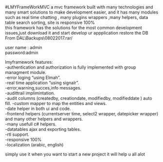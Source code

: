 #LMYFrameWorkMVC a mvc framework built with many technologies and many smart solutions to make development easier, and it has many modules such as real time chatting , many plugins wrappers ,many helpers, data table search sorting, site is responsive 100%
<br> this framework has the solutions for the most common development issues,just download it and start develop ur appplication restore the DB From DAL\Backups\08022017.rar/</p>
<p>user name : admin<br> password:admin</p
  > <p>lmyframework features:<br>
 -authentication and authorization is fully implemented with group managment module.<br>
  -error loging “using Elmah”.<br> -real time application “using signalr”.<br>
  -error,warning,succes,info messages.<br>
  -audittrail implimintation.<br>
  -audit columns (createdby, creationdate, modifiedby, modifieddate ) auto fill.
  -custom mapper to map the entities and views.<br> -date helper in both ui and code.<br>
  -frontend helpers (currentserver time, select2 wrapper, datepicker wrapper) and many other helpers and wrappers.<br>
  -many usefull c# helpers.<br> -datatables ajax and exporting tables.<br>
  -rtl support.<br>
  -responsive 100%<br> -localization (arabic, english)</p>
  <p>simply use it when you want to start a new project it will help u all alot</p>
